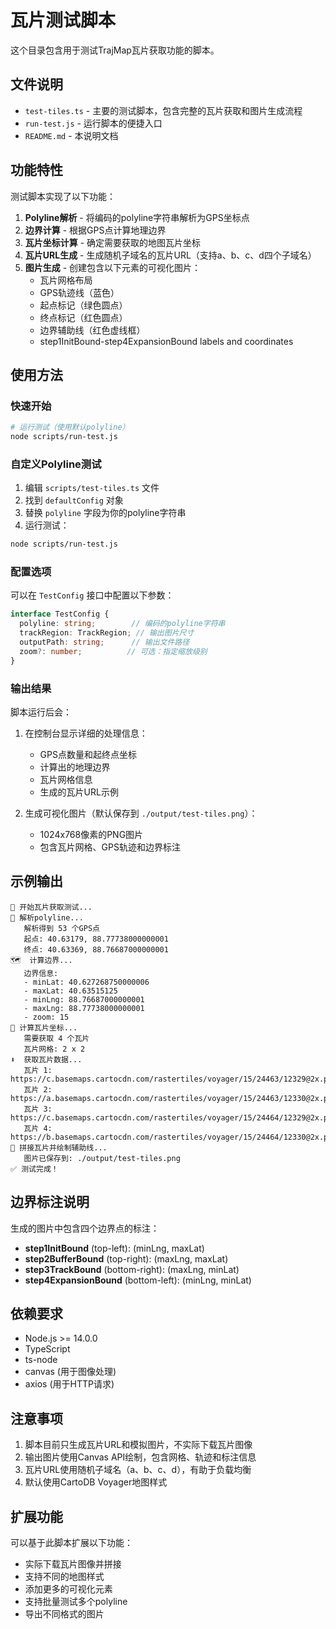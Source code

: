 # 瓦片测试脚本

这个目录包含用于测试TrajMap瓦片获取功能的脚本。

## 文件说明

- `test-tiles.ts` - 主要的测试脚本，包含完整的瓦片获取和图片生成流程
- `run-test.js` - 运行脚本的便捷入口
- `README.md` - 本说明文档

## 功能特性

测试脚本实现了以下功能：

1. **Polyline解析** - 将编码的polyline字符串解析为GPS坐标点
2. **边界计算** - 根据GPS点计算地理边界
3. **瓦片坐标计算** - 确定需要获取的地图瓦片坐标
4. **瓦片URL生成** - 生成随机子域名的瓦片URL（支持a、b、c、d四个子域名）
5. **图片生成** - 创建包含以下元素的可视化图片：
   - 瓦片网格布局
   - GPS轨迹线（蓝色）
   - 起点标记（绿色圆点）
   - 终点标记（红色圆点）
   - 边界辅助线（红色虚线框）
   - step1InitBound-step4ExpansionBound labels and coordinates

## 使用方法

### 快速开始

```bash
# 运行测试（使用默认polyline）
node scripts/run-test.js
```

### 自定义Polyline测试

1. 编辑 `scripts/test-tiles.ts` 文件
2. 找到 `defaultConfig` 对象
3. 替换 `polyline` 字段为你的polyline字符串
4. 运行测试：

```bash
node scripts/run-test.js
```

### 配置选项

可以在 `TestConfig` 接口中配置以下参数：

```typescript
interface TestConfig {
  polyline: string;        // 编码的polyline字符串
  trackRegion: TrackRegion; // 输出图片尺寸
  outputPath: string;      // 输出文件路径
  zoom?: number;          // 可选：指定缩放级别
}
```

### 输出结果

脚本运行后会：

1. 在控制台显示详细的处理信息：
   - GPS点数量和起终点坐标
   - 计算出的地理边界
   - 瓦片网格信息
   - 生成的瓦片URL示例

2. 生成可视化图片（默认保存到 `./output/test-tiles.png`）：
   - 1024x768像素的PNG图片
   - 包含瓦片网格、GPS轨迹和边界标注

## 示例输出

```
🚀 开始瓦片获取测试...
📍 解析polyline...
   解析得到 53 个GPS点
   起点: 40.63179, 88.77738000000001
   终点: 40.63369, 88.76687000000001
🗺️  计算边界...
   边界信息:
   - minLat: 40.627268750000006
   - maxLat: 40.63515125
   - minLng: 88.76687000000001
   - maxLng: 88.77738000000001
   - zoom: 15
🧩 计算瓦片坐标...
   需要获取 4 个瓦片
   瓦片网格: 2 x 2
⬇️  获取瓦片数据...
   瓦片 1: https://c.basemaps.cartocdn.com/rastertiles/voyager/15/24463/12329@2x.png
   瓦片 2: https://a.basemaps.cartocdn.com/rastertiles/voyager/15/24463/12330@2x.png
   瓦片 3: https://c.basemaps.cartocdn.com/rastertiles/voyager/15/24464/12329@2x.png
   瓦片 4: https://b.basemaps.cartocdn.com/rastertiles/voyager/15/24464/12330@2x.png
🎨 拼接瓦片并绘制辅助线...
   图片已保存到: ./output/test-tiles.png
✅ 测试完成！
```

## 边界标注说明

生成的图片中包含四个边界点的标注：

- **step1InitBound** (top-left): (minLng, maxLat)
- **step2BufferBound** (top-right): (maxLng, maxLat)
- **step3TrackBound** (bottom-right): (maxLng, minLat)
- **step4ExpansionBound** (bottom-left): (minLng, minLat)

## 依赖要求

- Node.js >= 14.0.0
- TypeScript
- ts-node
- canvas (用于图像处理)
- axios (用于HTTP请求)

## 注意事项

1. 脚本目前只生成瓦片URL和模拟图片，不实际下载瓦片图像
2. 输出图片使用Canvas API绘制，包含网格、轨迹和标注信息
3. 瓦片URL使用随机子域名（a、b、c、d），有助于负载均衡
4. 默认使用CartoDB Voyager地图样式

## 扩展功能

可以基于此脚本扩展以下功能：

- 实际下载瓦片图像并拼接
- 支持不同的地图样式
- 添加更多的可视化元素
- 支持批量测试多个polyline
- 导出不同格式的图片